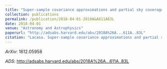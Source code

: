 ```yaml
---
title: "Super-sample covariance approximations and partial sky coverage"
collection: publications
permalink: /publication/2018-04-01-2018A&A611A83L
date: 2018-04-01
venue: "Astronomy and Astrophysics"
paperurl: "http://adsabs.harvard.edu/abs/2018A%26A...611A..83L"
citation: "Lacasa. Super-sample covariance approximations and partial sky coverage. Astronomy and Astrophysics, 611:, Apr 2018"
---
```


*ArXiv*: 1612.05958

*ADS*: http://adsabs.harvard.edu/abs/2018A%26A...611A..83L
